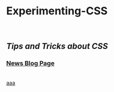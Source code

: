 <h1> Experimenting-CSS </h1>
<br>
<h2> <em>Tips and Tricks about CSS </em> </h2>

<a href="https://08gunjan.github.io/Experimenting-CSS/News%20Blog%20Page/index.html"> <h3>News Blog Page</h3> </a>
<br>
<a href="https://08gunjan.github.io/Experimenting-CSS/Blog%20about%20how%20tech%20is%20affecting%20our%20lives/index.html"> aaa</a>
